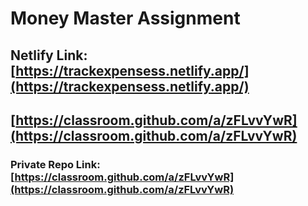 # Money Master Assignment

## Netlify Link: [https://trackexpensess.netlify.app/](https://trackexpensess.netlify.app/)

## [https://classroom.github.com/a/zFLvvYwR](https://classroom.github.com/a/zFLvvYwR)

### Private Repo Link: [https://classroom.github.com/a/zFLvvYwR](https://classroom.github.com/a/zFLvvYwR)

